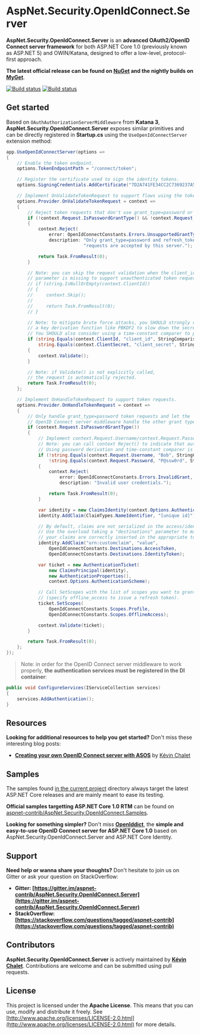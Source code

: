 AspNet.Security.OpenIdConnect.Server
==================================

**AspNet.Security.OpenIdConnect.Server** is an **advanced OAuth2/OpenID Connect server framework** for both ASP.NET Core 1.0 (previously known as ASP.NET 5) and OWIN/Katana, designed to offer a low-level, protocol-first approach.

**The latest official release can be found on [NuGet](https://www.nuget.org/packages/AspNet.Security.OpenIdConnect.Server) and the nightly builds on [MyGet](https://www.myget.org/gallery/aspnet-contrib)**.

[![Build status](https://ci.appveyor.com/api/projects/status/tyenw4ffs00j4sav/branch/dev?svg=true)](https://ci.appveyor.com/project/aspnet-contrib/aspnet-security-openidconnect-server/branch/dev)
[![Build status](https://travis-ci.org/aspnet-contrib/AspNet.Security.OpenIdConnect.Server.svg?branch=dev)](https://travis-ci.org/aspnet-contrib/AspNet.Security.OpenIdConnect.Server)

## Get started

Based on `OAuthAuthorizationServerMiddleware` from **Katana 3**, **AspNet.Security.OpenIdConnect.Server** exposes similar primitives and can be directly registered in **Startup.cs** using the `UseOpenIdConnectServer` extension method:

```csharp
app.UseOpenIdConnectServer(options =>
{
    // Enable the token endpoint.
    options.TokenEndpointPath = "/connect/token";

    // Register the certificate used to sign the identity tokens.
    options.SigningCredentials.AddCertificate("7D2A741FE34CC2C7369237A5F2078988E17A6A75");

    // Implement OnValidateTokenRequest to support flows using the token endpoint.
    options.Provider.OnValidateTokenRequest = context =>
    {
        // Reject token requests that don't use grant_type=password or grant_type=refresh_token.
        if (!context.Request.IsPasswordGrantType() && !context.Request.IsRefreshTokenGrantType())
        {
            context.Reject(
                error: OpenIdConnectConstants.Errors.UnsupportedGrantType,
                description: "Only grant_type=password and refresh_token " +
                             "requests are accepted by this server.");

            return Task.FromResult(0);
        }

        // Note: you can skip the request validation when the client_id
        // parameter is missing to support unauthenticated token requests.
        // if (string.IsNullOrEmpty(context.ClientId))
        // {
        //     context.Skip();
        // 
        //     return Task.FromResult(0);
        // }

        // Note: to mitigate brute force attacks, you SHOULD strongly consider applying
        // a key derivation function like PBKDF2 to slow down the secret validation process.
        // You SHOULD also consider using a time-constant comparer to prevent timing attacks.
        if (string.Equals(context.ClientId, "client_id", StringComparison.Ordinal) &&
            string.Equals(context.ClientSecret, "client_secret", StringComparison.Ordinal))
        {
            context.Validate();
        }

        // Note: if Validate() is not explicitly called,
        // the request is automatically rejected.
        return Task.FromResult(0);
    };

    // Implement OnHandleTokenRequest to support token requests.
    options.Provider.OnHandleTokenRequest = context =>
    {
        // Only handle grant_type=password token requests and let the
        // OpenID Connect server middleware handle the other grant types.
        if (context.Request.IsPasswordGrantType())
        {
            // Implement context.Request.Username/context.Request.Password validation here.
            // Note: you can call context Reject() to indicate that authentication failed.
            // Using password derivation and time-constant comparer is STRONGLY recommended.
            if (!string.Equals(context.Request.Username, "Bob", StringComparison.Ordinal) ||
                !string.Equals(context.Request.Password, "P@ssw0rd", StringComparison.Ordinal))
            {
                context.Reject(
                    error: OpenIdConnectConstants.Errors.InvalidGrant,
                    description: "Invalid user credentials.");

                return Task.FromResult(0);
            }

            var identity = new ClaimsIdentity(context.Options.AuthenticationScheme);
            identity.AddClaim(ClaimTypes.NameIdentifier, "[unique id]");

            // By default, claims are not serialized in the access/identity tokens.
            // Use the overload taking a "destinations" parameter to make sure
            // your claims are correctly inserted in the appropriate tokens.
            identity.AddClaim("urn:customclaim", "value",
                OpenIdConnectConstants.Destinations.AccessToken,
                OpenIdConnectConstants.Destinations.IdentityToken);

            var ticket = new AuthenticationTicket(
                new ClaimsPrincipal(identity),
                new AuthenticationProperties(),
                context.Options.AuthenticationScheme);

            // Call SetScopes with the list of scopes you want to grant
            // (specify offline_access to issue a refresh token).
            ticket.SetScopes(
                OpenIdConnectConstants.Scopes.Profile,
                OpenIdConnectConstants.Scopes.OfflineAccess);

            context.Validate(ticket);
        }

        return Task.FromResult(0);
    };
});
```

> Note: in order for the OpenID Connect server middleware to work properly, **the authentication services must be registered in the DI container**:

```csharp
public void ConfigureServices(IServiceCollection services)
{
    services.AddAuthentication();
}
```

## Resources

**Looking for additional resources to help you get started?** Don't miss these interesting blog posts:

- **[Creating your own OpenID Connect server with ASOS](http://kevinchalet.com/2016/07/13/creating-your-own-openid-connect-server-with-asos-introduction/)** by [Kévin Chalet](https://github.com/PinpointTownes)

## Samples

The samples found [in the current project](./samples/) directory always target the latest ASP.NET Core releases and are mainly meant to ease its testing.

**Official samples targetting ASP.NET Core 1.0 RTM** can be found on [aspnet-contrib/AspNet.Security.OpenIdConnect.Samples](https://github.com/aspnet-contrib/AspNet.Security.OpenIdConnect.Samples). 

**Looking for something simpler?** Don't miss **[OpenIddict](https://github.com/openiddict/core)**, the **simple and easy-to-use OpenID Connect server for ASP.NET Core 1.0** based on AspNet.Security.OpenIdConnect.Server and ASP.NET Core Identity.

## Support

**Need help or wanna share your thoughts?** Don't hesitate to join us on Gitter or ask your question on StackOverflow:

- **Gitter: [https://gitter.im/aspnet-contrib/AspNet.Security.OpenIdConnect.Server](https://gitter.im/aspnet-contrib/AspNet.Security.OpenIdConnect.Server)**
- **StackOverflow: [https://stackoverflow.com/questions/tagged/aspnet-contrib](https://stackoverflow.com/questions/tagged/aspnet-contrib)**

## Contributors

**AspNet.Security.OpenIdConnect.Server** is actively maintained by **[Kévin Chalet](https://github.com/PinpointTownes)**. Contributions are welcome and can be submitted using pull requests.

## License

This project is licensed under the **Apache License**. This means that you can use, modify and distribute it freely. See [http://www.apache.org/licenses/LICENSE-2.0.html](http://www.apache.org/licenses/LICENSE-2.0.html) for more details.
